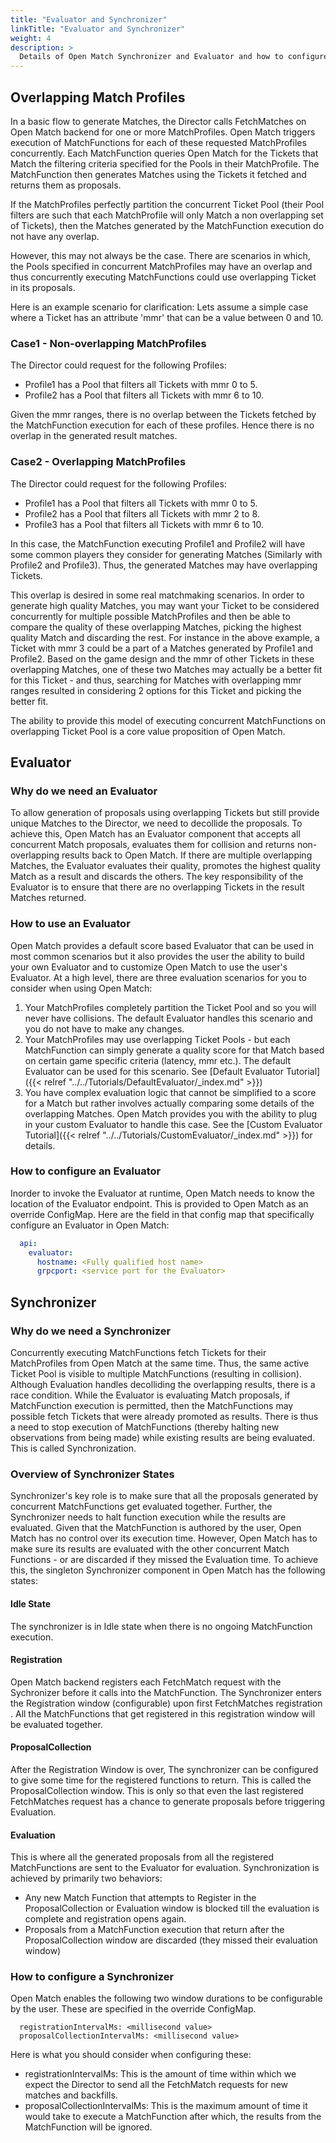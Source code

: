 ```yaml
---
title: "Evaluator and Synchronizer"
linkTitle: "Evaluator and Synchronizer"
weight: 4
description: >
  Details of Open Match Synchronizer and Evaluator and how to configure them.
---
```


## Overlapping Match Profiles

In a basic flow to generate Matches, the Director calls FetchMatches on Open Match backend for one or more MatchProfiles. Open Match triggers execution of MatchFunctions for each of these requested MatchProfiles concurrently. Each MatchFunction queries Open Match for the Tickets that Match the filtering criteria specified for the Pools in their MatchProfile. The MatchFunction then generates Matches using the Tickets it fetched and returns them as proposals.

If the MatchProfiles perfectly partition the concurrent Ticket Pool (their Pool filters are such that each MatchProfile will only Match a non overlapping set of Tickets), then the Matches generated by the MatchFunction execution do not have any overlap.

However, this may not always be the case. There are scenarios in which, the Pools specified in concurrent MatchProfiles may have an overlap and thus concurrently executing MatchFunctions could use overlapping Ticket in its proposals.

Here is an example scenario for clarification:
Lets assume a simple case where a Ticket has an attribute 'mmr' that can be a value between 0 and 10.

### Case1 - Non-overlapping MatchProfiles

The Director could request for the following Profiles:

- Profile1 has a Pool that filters all Tickets with mmr 0 to 5.
- Profile2 has a Pool that filters all Tickets with mmr 6 to 10.

Given the mmr ranges, there is no overlap between the Tickets fetched by the MatchFunction execution for each of these profiles. Hence there is no overlap in the generated result matches.

### Case2 - Overlapping MatchProfiles

The Director could request for the following Profiles:

- Profile1 has a Pool that filters all Tickets with mmr 0 to 5.
- Profile2 has a Pool that filters all Tickets with mmr 2 to 8.
- Profile3 has a Pool that filters all Tickets with mmr 6 to 10.

In this case, the MatchFunction executing Profile1 and Profile2 will have some common players they consider for generating Matches (Similarly with Profile2 and Profile3). Thus, the generated Matches may have overlapping Tickets.

This overlap is desired in some real matchmaking scenarios. In order to generate high quality Matches, you may want your Ticket to be considered concurrently for multiple possible MatchProfiles and then be able to compare the quality of these overlapping Matches, picking the highest quality Match and discarding the rest. For instance in the above example, a Ticket with mmr 3 could be a part of a Matches generated by Profile1 and Profile2. Based on the game design and the mmr of other Tickets in these overlapping Matches, one of these two Matches may actually be a better fit for this Ticket - and thus, searching for Matches with overlapping mmr ranges resulted in considering 2 options for this Ticket and picking the better fit.

The ability to provide this model of executing concurrent MatchFunctions on overlapping Ticket Pool is a core value proposition of Open Match.

## Evaluator

### Why do we need an Evaluator

To allow generation of proposals using overlapping Tickets but still provide unique Matches to the Director, we need to decollide the proposals. To achieve this, Open Match has an Evaluator component that accepts all concurrent Match proposals, evaluates them for collision and returns non-overlapping results back to Open Match. If there are multiple overlapping Matches, the Evaluator evaluates their quality, promotes the highest quality Match as a result and discards the others. The key responsibility of the Evaluator is to ensure that there are no overlapping Tickets in the result Matches returned.

### How to use an Evaluator

Open Match provides a default score based Evaluator that can be used in most common scenarios but it also provides the user the ability to build your own Evaluator and to customize Open Match to use the user's Evaluator. At a high level, there are three evaluation scenarios for you to consider when using Open Match:

1. Your MatchProfiles completely partition the Ticket Pool and so you will never have collisions. The default Evaluator handles this scenario and you do not have to make any changes.
2. Your MatchProfiles may use overlapping Ticket Pools - but each MatchFunction can simply generate a quality score for that Match based on certain game specific criteria (latency, mmr etc.). The default Evaluator can be used for this scenario. See [Default Evaluator Tutorial]({{< relref "../../Tutorials/DefaultEvaluator/_index.md" >}})
3. You have complex evaluation logic that cannot be simplified to a score for a Match but rather involves actually comparing some details of the overlapping Matches. Open Match provides you with the ability to plug in your custom Evaluator to handle this case. See the [Custom Evaluator Tutorial]({{< relref "../../Tutorials/CustomEvaluator/_index.md" >}}) for details.

### How to configure an Evaluator

Inorder to invoke the Evaluator at runtime, Open Match needs to know the location of the Evaluator endpoint. This is provided to Open Match as an override ConfigMap. Here are the field in that config map that specifically configure an Evaluator in Open Match:

```yaml
  api:
    evaluator:
      hostname: <Fully qualified host name>
      grpcport: <service port for the Evaluator>
```

## Synchronizer

### Why do we need a Synchronizer

Concurrently executing MatchFunctions fetch Tickets for their MatchProfiles from Open Match at the same time. Thus, the same active Ticket Pool is visible to multiple MatchFunctions (resulting in collision). Although Evaluation handles decolliding the overlapping results, there is a race condition. While the Evaluator is evaluating Match proposals, if MatchFunction execution is permitted, then the MatchFunctions may possible fetch Tickets that were already promoted as results. There is thus a need to stop execution of MatchFunctions (thereby halting new observations from being made) while existing results are being evaluated. This is called Synchronization.

### Overview of Synchronizer States

Synchronizer's key role is to make sure that all the proposals generated by concurrent MatchFunctions get evaluated together. Further, the Synchronizer needs to halt function execution while the results are evaluated. Given that the MatchFunction is authored by the user, Open Match has no control over its execution time. However, Open Match has to make sure its results are evaluated with the other concurrent Match Functions - or are discarded if they missed the Evaluation time. To achieve this, the singleton Synchronizer component in Open Match has the following states:

#### Idle State

The synchronizer is in Idle state when there is no ongoing MatchFunction execution.

#### Registration

Open Match backend registers each FetchMatch request with the Sychronizer before it calls into the MatchFunction. The Synchronizer enters the Registration window (configurable) upon first FetchMatches registration . All the MatchFunctions that get registered in this registration window will be evaluated together.

#### ProposalCollection

After the Registration Window is over, The synchronizer can be configured to give some time for the registered functions to return. This is called the ProposalCollection window. This is only so that even the last registered FetchMatches request has a chance to generate proposals before triggering Evaluation.

#### Evaluation

This is where all the generated proposals from all the registered MatchFunctions are sent to the Evaluator for evaluation. Synchronization is achieved by primarily two behaviors:

- Any new Match Function that attempts to Register in the ProposalCollection or Evaluation window is blocked till the evaluation is complete and registration opens again.
- Proposals from a MatchFunction execution that return after the ProposalCollection window are discarded (they missed their evaluation window)

### How to configure a Synchronizer

Open Match enables the following two window durations to be configurable by the user. These are specified in the override ConfigMap.

```
  registrationIntervalMs: <millisecond value>
  proposalCollectionIntervalMs: <millisecond value>
```

Here is what you should consider when configuring these:

- registrationIntervalMs: This is the amount of time within which we expect the Director to send all the FetchMatch requests for new matches and backfills.
- proposalCollectionIntervalMs: This is the maximum amount of time it would take to execute a MatchFunction after which, the results from the MatchFunction will be ignored.
